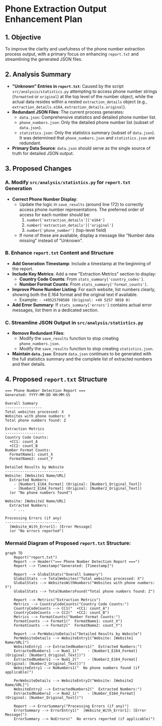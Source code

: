 # Phone Extraction Output Enhancement Plan

## 1. Objective

To improve the clarity and usefulness of the phone number extraction process output, with a primary focus on enhancing `report.txt` and streamlining the generated JSON files.

## 2. Analysis Summary

*   **"Unknown" Entries in `report.txt`**: Caused by the script `src/analysis/statistics.py` attempting to access phone number strings (`formatted` or `original`) at the top level of the number object, while the actual data resides within a nested `extraction_details` object (e.g., `extraction_details.e164`, `extraction_details.original`).
*   **Redundant JSON Files**: The current process generates:
    *   `data.json`: Comprehensive statistics and detailed phone number list.
    *   `phone_numbers.json`: Only the detailed phone number list (subset of `data.json`).
    *   `statistics.json`: Only the statistics summary (subset of `data.json`).
    It was determined that `phone_numbers.json` and `statistics.json` are redundant.
*   **Primary Data Source**: `data.json` should serve as the single source of truth for detailed JSON output.

## 3. Proposed Changes

### A. Modify `src/analysis/statistics.py` for `report.txt` Generation

*   **Correct Phone Number Display**:
    *   Update the logic in `save_results` (around line 172) to correctly access phone number representations. The preferred order of access for each number should be:
        1.  `number['extraction_details']['e164']`
        2.  `number['extraction_details']['original']`
        3.  `number['phone_number']` (top-level field)
    *   If none of these are available, display a message like "Number data missing" instead of "Unknown".

### B. Enhance `report.txt` Content and Structure

*   **Add Generation Timestamp**: Include a timestamp at the beginning of the report.
*   **Include Key Metrics**: Add a new "Extraction Metrics" section to display:
    *   **Country Code Counts**: From `stats_summary['country_codes']`.
    *   **Number Format Counts**: From `stats_summary['format_counts']`.
*   **Improve Phone Number Listing**: For each website, list numbers clearly, showing both the E.164 format and the original text if available.
    *   Example: `- +49525798580 (Original: +49 5257 9858 0)`
*   **Add Error Summary**: If `stats_summary['errors']` contains actual error messages, list them in a dedicated section.

### C. Streamline JSON Output in `src/analysis/statistics.py`

*   **Remove Redundant Files**:
    *   Modify the `save_results` function to stop creating `phone_numbers.json`.
    *   Modify the `save_results` function to stop creating `statistics.json`.
*   **Maintain `data.json`**: Ensure `data.json` continues to be generated with the full statistics summary and the complete list of extracted numbers and their details.

## 4. Proposed `report.txt` Structure

```
=== Phone Number Detection Report ===
Generated: YYYY-MM-DD HH:MM:SS

Overall Summary
-----------------
Total websites processed: X
Websites with phone numbers: Y
Total phone numbers found: Z

Extraction Metrics
------------------
Country Code Counts:
  +CC1: count_A
  +CC2: count_B
Number Format Counts:
  FormatName1: count_X
  FormatName2: count_Y

Detailed Results by Website
---------------------------
Website: [Website1 Name/URL]
  Extracted Numbers:
    - [Number1_E164_Format] (Original: [Number1_Original_Text])
    - [Number2_E164_Format] (Original: [Number2_Original_Text])
  (or "No phone numbers found")

Website: [Website2 Name/URL]
  Extracted Numbers:
    - ...

Processing Errors (if any)
--------------------------
  [Website_With_Error1]: [Error Message]
  (or "No errors reported")
```

### Mermaid Diagram of Proposed `report.txt` Structure:

```mermaid
graph TD
    Report("report.txt")
    Report --> Header("=== Phone Number Detection Report ===")
    Report --> Timestamp("Generated: [Timestamp]")
    
    Report --> GlobalStats("Overall Summary")
    GlobalStats --> TotalWebsites("Total websites processed: X")
    GlobalStats --> WebsitesWithNumbers("Websites with phone numbers: Y")
    GlobalStats --> TotalNumbersFound("Total phone numbers found: Z")

    Report --> Metrics("Extraction Metrics")
    Metrics --> CountryCodeCounts("Country Code Counts:")
    CountryCodeCounts --> CC1("  +CC1: count_A")
    CountryCodeCounts --> CC2("  +CC2: count_B")
    Metrics --> FormatCounts("Number Format Counts:")
    FormatCounts --> Format1("  FormatName1: count_X")
    FormatCounts --> Format2("  FormatName2: count_Y")
    
    Report --> PerWebsiteDetails("Detailed Results by Website")
    PerWebsiteDetails --> WebsiteEntry1("Website: [Website1 Name/URL]")
    WebsiteEntry1 --> ExtractedNumbers1("  Extracted Numbers:")
    ExtractedNumbers1 --> Num1_1("    - [Number1_E164_Format] (Original: [Number1_Original_Text])")
    ExtractedNumbers1 --> Num1_2("    - [Number2_E164_Format] (Original: [Number2_Original_Text])")
    WebsiteEntry1 --> NoNumbers1("  No phone numbers found (if applicable)")
    
    PerWebsiteDetails --> WebsiteEntry2("Website: [Website2 Name/URL]")
    WebsiteEntry2 --> ExtractedNumbers2("  Extracted Numbers:")
    ExtractedNumbers2 --> Num2_1("    - [Number_E164_Format] (Original: [Number_Original_Text])")

    Report --> ErrorSummary("Processing Errors (if any)")
    ErrorSummary --> ErrorEntry1("  [Website_With_Error1]: [Error Message]")
    ErrorSummary --> NoErrors("  No errors reported (if applicable)")